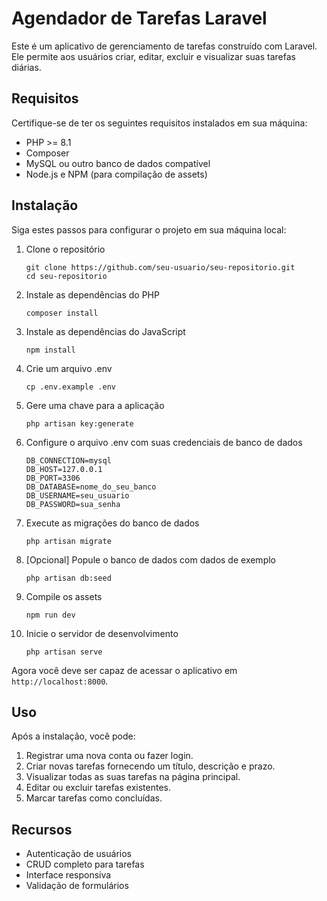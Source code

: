# Agendador de Tarefas Laravel

Este é um aplicativo de gerenciamento de tarefas construído com Laravel. Ele permite aos usuários criar, editar, excluir e visualizar suas tarefas diárias.

## Requisitos

Certifique-se de ter os seguintes requisitos instalados em sua máquina:

- PHP >= 8.1
- Composer
- MySQL ou outro banco de dados compatível
- Node.js e NPM (para compilação de assets)

## Instalação

Siga estes passos para configurar o projeto em sua máquina local:

1. Clone o repositório
   ```
   git clone https://github.com/seu-usuario/seu-repositorio.git
   cd seu-repositorio
   ```

2. Instale as dependências do PHP
   ```
   composer install
   ```

3. Instale as dependências do JavaScript
   ```
   npm install
   ```

4. Crie um arquivo .env
   ```
   cp .env.example .env
   ```

5. Gere uma chave para a aplicação
   ```
   php artisan key:generate
   ```

6. Configure o arquivo .env com suas credenciais de banco de dados
   ```
   DB_CONNECTION=mysql
   DB_HOST=127.0.0.1
   DB_PORT=3306
   DB_DATABASE=nome_do_seu_banco
   DB_USERNAME=seu_usuario
   DB_PASSWORD=sua_senha
   ```

7. Execute as migrações do banco de dados
   ```
   php artisan migrate
   ```

8. [Opcional] Popule o banco de dados com dados de exemplo
   ```
   php artisan db:seed
   ```

9. Compile os assets
   ```
   npm run dev
   ```

10. Inicie o servidor de desenvolvimento
    ```
    php artisan serve
    ```

Agora você deve ser capaz de acessar o aplicativo em `http://localhost:8000`.

## Uso

Após a instalação, você pode:

1. Registrar uma nova conta ou fazer login.
2. Criar novas tarefas fornecendo um título, descrição e prazo.
3. Visualizar todas as suas tarefas na página principal.
4. Editar ou excluir tarefas existentes.
5. Marcar tarefas como concluídas.

## Recursos

- Autenticação de usuários
- CRUD completo para tarefas
- Interface responsiva
- Validação de formulários
